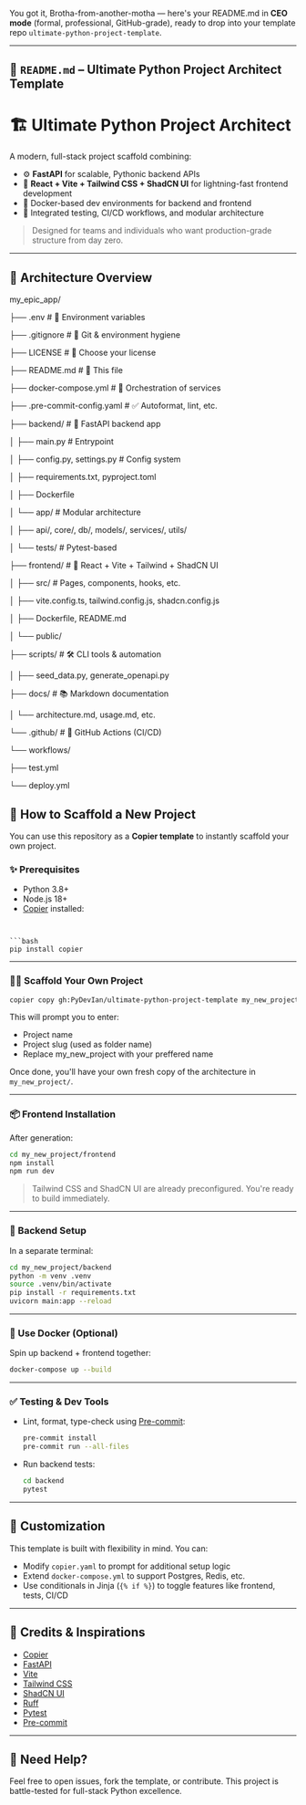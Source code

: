 You got it, Brotha-from-another-motha — here's your README.md in **CEO mode** (formal, professional, GitHub-grade), ready to drop into your template repo `ultimate-python-project-template`.

---

## 📄 `README.md` – Ultimate Python Project Architect Template


# 🏗️ Ultimate Python Project Architect

A modern, full-stack project scaffold combining:

- ⚙️ **FastAPI** for scalable, Pythonic backend APIs
- 🎨 **React + Vite + Tailwind CSS + ShadCN UI** for lightning-fast frontend development
- 🐳 Docker-based dev environments for backend and frontend
- 🧪 Integrated testing, CI/CD workflows, and modular architecture

> Designed for teams and individuals who want production-grade structure from day zero.

---

## 📐 Architecture Overview



my_epic_app/

├── .env                         # 🔐 Environment variables

├── .gitignore                   # 🧼 Git & environment hygiene

├── LICENSE                      # 📜 Choose your license

├── README.md                    # 📘 This file

├── docker-compose.yml           # 🐳 Orchestration of services

├── .pre-commit-config.yaml      # ✅ Autoformat, lint, etc.

├── backend/                     # 🧠 FastAPI backend app

│   ├── main.py                  # Entrypoint

│   ├── config.py, settings.py   # Config system

│   ├── requirements.txt, pyproject.toml

│   ├── Dockerfile

│   └── app/                     # Modular architecture

│       ├── api/, core/, db/, models/, services/, utils/

│       └── tests/               # Pytest-based

├── frontend/                    # 🎨 React + Vite + Tailwind + ShadCN UI

│   ├── src/                     # Pages, components, hooks, etc.

│   ├── vite.config.ts, tailwind.config.js, shadcn.config.js

│   ├── Dockerfile, README.md

│   └── public/

├── scripts/                     # 🛠 CLI tools & automation

│   ├── seed_data.py, generate_openapi.py

├── docs/                        # 📚 Markdown documentation

│   └── architecture.md, usage.md, etc.

└── .github/                     # 🚀 GitHub Actions (CI/CD)

└── workflows/

├── test.yml

└── deploy.yml


## 🚀 How to Scaffold a New Project

You can use this repository as a **Copier template** to instantly scaffold your own project.

### ✨ Prerequisites

- Python 3.8+
- Node.js 18+
- [Copier](https://copier.readthedocs.io/en/stable/) installed:

```


```bash
pip install copier
```

---

### 🧙‍♂️ Scaffold Your Own Project

```bash
copier copy gh:PyDevIan/ultimate-python-project-template my_new_project
```

This will prompt you to enter:

* Project name
* Project slug (used as folder name)
* Replace my_new_project with your preffered name

Once done, you'll have your own fresh copy of the architecture in `my_new_project/`.

---

### 📦 Frontend Installation

After generation:

```bash
cd my_new_project/frontend
npm install
npm run dev
```

> Tailwind CSS and ShadCN UI are already preconfigured. You're ready to build immediately.

---

### 🐍 Backend Setup

In a separate terminal:

```bash
cd my_new_project/backend
python -m venv .venv
source .venv/bin/activate
pip install -r requirements.txt
uvicorn main:app --reload
```

---

### 🐳 Use Docker (Optional)

Spin up backend + frontend together:

```bash
docker-compose up --build
```

---

### ✅ Testing & Dev Tools

* Lint, format, type-check using [Pre-commit](https://pre-commit.com/):
  ```bash
  pre-commit install
  pre-commit run --all-files
  ```
* Run backend tests:
  ```bash
  cd backend
  pytest
  ```

---

## 🧩 Customization

This template is built with flexibility in mind. You can:

* Modify `copier.yaml` to prompt for additional setup logic
* Extend `docker-compose.yml` to support Postgres, Redis, etc.
* Use conditionals in Jinja (`{% if %}`) to toggle features like frontend, tests, CI/CD

---

## 🧠 Credits & Inspirations

* [Copier](https://copier.readthedocs.io/)
* [FastAPI](https://fastapi.tiangolo.com/)
* [Vite](https://vitejs.dev/)
* [Tailwind CSS](https://tailwindcss.com/)
* [ShadCN UI](https://ui.shadcn.dev/)
* [Ruff](https://docs.astral.sh/ruff/)
* [Pytest](https://docs.pytest.org/)
* [Pre-commit](https://pre-commit.com/)

---

## 💬 Need Help?

Feel free to open issues, fork the template, or contribute. This project is battle-tested for full-stack Python excellence.
